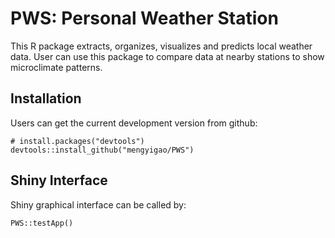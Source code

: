 # PWS: Personal Weather Station

This R package extracts, organizes, visualizes and predicts local weather data.
User can use this package to compare data at nearby stations to show microclimate patterns.

## Installation

Users can get the current development version from github:  

`# install.packages("devtools")`  
`devtools::install_github("mengyigao/PWS")`

## Shiny Interface

Shiny graphical interface can be called by:

`PWS::testApp()`
